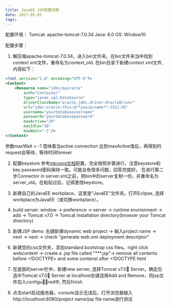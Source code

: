 ```yaml
---
title: JavaEE JSP配置流程
date: 2017-05-02
tags:
---
```

配置环境：
Tomcat: apache-tomcat-7.0.34
Java: 8.0
OS: Window10

配置步骤：
<!-- more -->

1. 解压缩apache-tomcat-7.0.34，进入bin文件夹。在bin文件夹当中找到context xml文件，重命名为context_old. 在bin目录下新建context xml文件, 内容如下：
```xml
<?xml version="1.0" encoding="UTF-8"?>
<Context>
	<Resource name="jdbc/myoracle" 
		auth="Container"
	  	type="javax.sql.DataSource" 
	  	driverClassName="oracle.jdbc.driver.OracleDriver"
	  	url="jdbc:oracle:thin:@**yourpcname**:1521:XE"
	  	username="yourdatabaseusername" 
	  	password="yourdatabasepassword" 
	  	maxActive="20"
	  	maxIdle="10"
	  	maxWait="-1"/>
</Context>
```
参数maxWait = -1 意味着当active connection 达到maxActive值后，再得到的request会等待，等待时间forever

2. 配置keystore
参考[mkyong文档](https://www.mkyong.com/tomcat/how-to-configure-tomcat-to-support-ssl-or-https/)配置，完全按照步骤进行，注意keystore和key password密码保持一致。可能会有很多问题，回答完就好。
在进行第二步Connector in server.xml之前，把bin中的server复制一份，并重命名为server_old。在粘贴过后，记得更改keystore。

3. 新建自己的JavaEE workplace，这里是“JavaEE”文件夹。打开Eclipse, 选择workplace为JavaEE（或切换workplace）。

4. build server: window -> preference -> server -> runtime envrionment -> add -> Tomcat v7.0 -> Tomcat installation directory(browser your Tomcat directory)

5. 新建JSP demo: 右键新建dynamic web project -> 输入project name -> next -> next -> check "generate web.xml deployment descriptor"

6. 新建空的css文件夹，添加standard bootstrap css files。right click webcontent -> create a .jsp file called "***.jsp"-> remove all contents before <!DOCTYPE> and some contenst after <!DOCTYPE html
7. 在底部的server栏中，新建new server, 选择Tomcat v7.0 Server。确定后选中Tomcat v7.0 Server at localhost右键选择Add and Remove，将jsp文件加入configured中, 然后finish
8. 点击start启动服务器，console显示无误后，打开浏览器输入 http://<span></span>localhost:8080/project name/jsp file name进行测试

